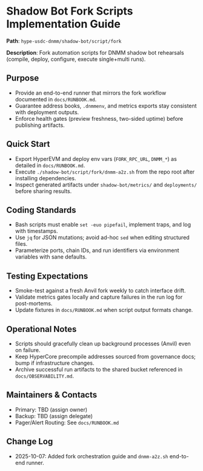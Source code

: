 # Shadow Bot Fork Scripts Implementation Guide

**Path**: `hype-usdc-dnmm/shadow-bot/script/fork`

**Description**: Fork automation scripts for DNMM shadow bot rehearsals (compile, deploy, configure, execute single+multi runs).

## Purpose
- Provide an end-to-end runner that mirrors the fork workflow documented in `docs/RUNBOOK.md`.
- Guarantee address books, `.dnmmenv`, and metrics exports stay consistent with deployment outputs.
- Enforce health gates (preview freshness, two-sided uptime) before publishing artifacts.

## Quick Start
- Export HyperEVM and deploy env vars (`FORK_RPC_URL`, `DNMM_*`) as detailed in `docs/RUNBOOK.md`.
- Execute `./shadow-bot/script/fork/dnmm-a2z.sh` from the repo root after installing dependencies.
- Inspect generated artifacts under `shadow-bot/metrics/` and `deployments/` before sharing results.

## Coding Standards
- Bash scripts must enable `set -euo pipefail`, implement traps, and log with timestamps.
- Use `jq` for JSON mutations; avoid ad-hoc `sed` when editing structured files.
- Parameterize ports, chain IDs, and run identifiers via environment variables with sane defaults.

## Testing Expectations
- Smoke-test against a fresh Anvil fork weekly to catch interface drift.
- Validate metrics gates locally and capture failures in the run log for post-mortems.
- Update fixtures in `docs/RUNBOOK.md` when script output formats change.

## Operational Notes
- Scripts should gracefully clean up background processes (Anvil) even on failure.
- Keep HyperCore precompile addresses sourced from governance docs; bump if infrastructure changes.
- Archive successful run artifacts to the shared bucket referenced in `docs/OBSERVABILITY.md`.

## Maintainers & Contacts
- Primary: TBD (assign owner)
- Backup: TBD (assign delegate)
- Pager/Alert Routing: See `docs/RUNBOOK.md`

## Change Log
- 2025-10-07: Added fork orchestration guide and `dnmm-a2z.sh` end-to-end runner.
